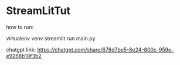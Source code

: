# StreamLitTut
how to run: 

virtualenv venv
streamlit run main.py

chatgpt link: https://chatgpt.com/share/676d7be5-8e24-800c-959e-e9268b10f3b2